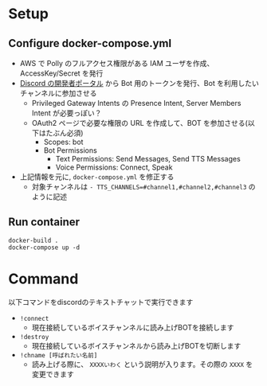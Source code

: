 # Setup

## Configure docker-compose.yml
* AWS で Polly のフルアクセス権限がある IAM ユーザを作成、AccessKey/Secret を発行
* [Discord の開発者ポータル](https://discord.com/developers/applications) から Bot 用のトークンを発行、Bot を利用したいチャンネルに参加させる
  * Privileged Gateway Intents の Presence Intent, Server Members Intent が必要っぽい？
  * OAuth2 ページで必要な権限の URL を作成して、BOT を参加させる(以下はたぶん必須)
    * Scopes: bot
    * Bot Permissions
       * Text Permissions: Send Messages, Send TTS Messages
       * Voice Permissions: Connect, Speak
* 上記情報を元に, `docker-compose.yml` を修正する
  * 対象チャンネルは `- TTS_CHANNELS=#channel1,#channel2,#channel3` のように記述

## Run container
```
docker-build .
docker-compose up -d
```

# Command
以下コマンドをdiscordのテキストチャットで実行できます
* `!connect`
    * 現在接続しているボイスチャンネルに読み上げBOTを接続します
* `!destroy`
    * 現在接続しているボイスチャンネルから読み上げBOTを切断します
* `!chname [呼ばれたい名前]`
    * 読み上げる際に、 `XXXXいわく` という説明が入ります。その際の `XXXX` を変更できます
